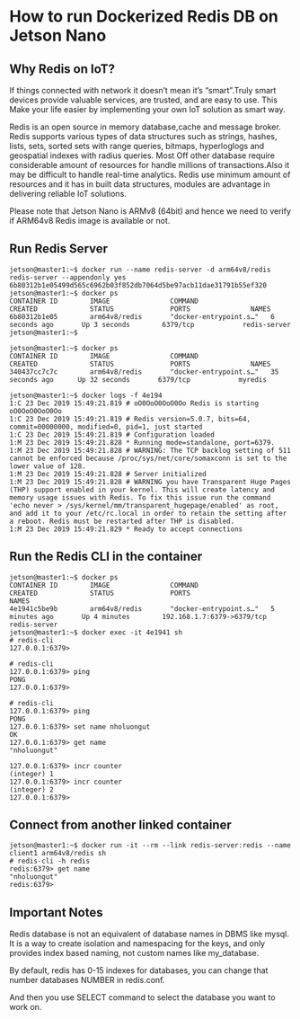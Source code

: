 # How to run Dockerized Redis DB on  Jetson Nano

## Why Redis on IoT?

If things connected with network it doesn’t mean it’s “smart”.Truly smart devices provide valuable services, are trusted, and are easy to use. This Make your life easier by implementing your own IoT solution as smart way.

Redis is an open source in memory database,cache and message broker. Redis supports various types of data structures such as strings, hashes, lists, sets, sorted sets with range queries, bitmaps, hyperloglogs and geospatial indexes with radius queries.
Most Off other database require considerable amount of resources for handle millions of transactions.Also it may be difficult to handle real-time analytics.
Redis use minimum amount of resources and it has in built data structures, modules are advantage in delivering reliable IoT solutions.

Please note that Jetson Nano is ARMv8 (64bit) and hence we need to verify if ARM64v8 Redis image is available or not.


## Run Redis Server

```
jetson@master1:~$ docker run --name redis-server -d arm64v8/redis redis-server --appendonly yes
6b80312b1e05499d565c6962b03f852db7064d5be97acb11dae31791b55ef320
jetson@master1:~$ docker ps
CONTAINER ID        IMAGE               COMMAND                  CREATED             STATUS              PORTS               NAMES
6b80312b1e05        arm64v8/redis       "docker-entrypoint.s…"   6 seconds ago       Up 3 seconds        6379/tcp            redis-server
jetson@master1:~$

```

```
jetson@master1:~$ docker ps
CONTAINER ID        IMAGE               COMMAND                  CREATED             STATUS              PORTS               NAMES
340437cc7c7c        arm64v8/redis       "docker-entrypoint.s…"   35 seconds ago      Up 32 seconds       6379/tcp            myredis
```

```
jetson@master1:~$ docker logs -f 4e194
1:C 23 Dec 2019 15:49:21.819 # oO0OoO0OoO0Oo Redis is starting oO0OoO0OoO0Oo
1:C 23 Dec 2019 15:49:21.819 # Redis version=5.0.7, bits=64, commit=00000000, modified=0, pid=1, just started
1:C 23 Dec 2019 15:49:21.819 # Configuration loaded
1:M 23 Dec 2019 15:49:21.828 * Running mode=standalone, port=6379.
1:M 23 Dec 2019 15:49:21.828 # WARNING: The TCP backlog setting of 511 cannot be enforced because /proc/sys/net/core/somaxconn is set to the lower value of 128.
1:M 23 Dec 2019 15:49:21.828 # Server initialized
1:M 23 Dec 2019 15:49:21.828 # WARNING you have Transparent Huge Pages (THP) support enabled in your kernel. This will create latency and memory usage issues with Redis. To fix this issue run the command 'echo never > /sys/kernel/mm/transparent_hugepage/enabled' as root, and add it to your /etc/rc.local in order to retain the setting after a reboot. Redis must be restarted after THP is disabled.
1:M 23 Dec 2019 15:49:21.829 * Ready to accept connections

```

## Run the Redis CLI in the container

```
jetson@master1:~$ docker ps
CONTAINER ID        IMAGE               COMMAND                  CREATED             STATUS              PORTS                        NAMES
4e1941c5be9b        arm64v8/redis       "docker-entrypoint.s…"   5 minutes ago       Up 4 minutes        192.168.1.7:6379->6379/tcp   redis-server
jetson@master1:~$ docker exec -it 4e1941 sh
# redis-cli
127.0.0.1:6379>

```

```
# redis-cli
127.0.0.1:6379> ping
PONG
127.0.0.1:6379>
```
```
# redis-cli
127.0.0.1:6379> ping
PONG
127.0.0.1:6379> set name nholuongut
OK
127.0.0.1:6379> get name
"nholuongut"
```

```
127.0.0.1:6379> incr counter
(integer) 1
127.0.0.1:6379> incr counter
(integer) 2
127.0.0.1:6379>
```

## Connect from another linked container

```
jetson@master1:~$ docker run -it --rm --link redis-server:redis --name client1 arm64v8/redis sh
# redis-cli -h redis
redis:6379> get name
"nholuongut"
redis:6379>
```

## Important Notes

Redis database is not an equivalent of database names in DBMS like mysql. It is a way to create isolation and namespacing for the keys, and only provides index based naming, not custom names like my_database.

By default, redis has 0-15 indexes for databases, you can change that number databases NUMBER in redis.conf.

And then you use SELECT command to select the database you want to work on.
